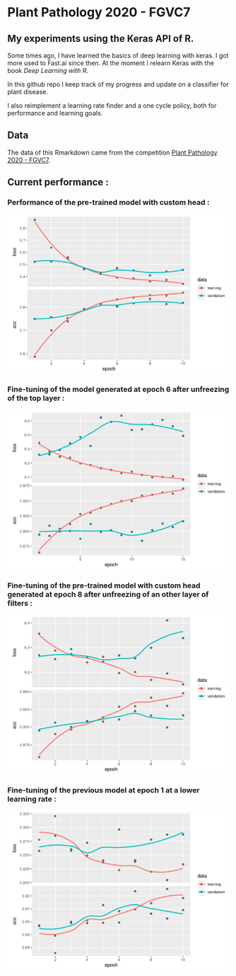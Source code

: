 # Plant Pathology 2020 - FGVC7

## My experiments using the Keras API of R. 

Some times ago, I have learned the basics of deep learning with keras. I got more used to Fast.ai since then.
At the moment I relearn Keras with the book *Deep Learning with R*. 

In this github repo I keep track of my progress and update on a classifier for plant disease.

I also reimplement a learning rate finder and a one cycle policy, both for performance and learning goals.

## Data

The data of this Rmarkdown came from the competition [Plant Pathology 2020 - FGVC7](https://www.kaggle.com/c/plant-pathology-2020-fgvc7). 

## Current performance :

### Performance of the pre-trained model with custom head : 

![Train and Val loss and accuracy](https://github.com/Cdk29/Plant-Pathology/blob/master/resnet50-lr-finder-and-cyclic-lr-with-r_files/figure-gfm/plot_perforance-1.png)

### Fine-tuning of the model generated at epoch 6 after unfreezing of the top layer :

![Train and Val loss and accuracy fine tuned model](https://github.com/Cdk29/Plant-Pathology/blob/master/resnet50-lr-finder-and-cyclic-lr-with-r_files/figure-gfm/plot_perforance_fine_tuned_from_epoch_6-1.png)

### Fine-tuning of the pre-trained model with custom head generated at epoch 8 after unfreezing of an other layer of filters :

![Train and Val loss fine tuned epoch 8](https://github.com/Cdk29/Plant-Pathology/blob/master/Fine-tuning_files/figure-gfm/history_model_epoch_8_filter4-1.png)



### Fine-tuning of the previous model at epoch 1 at a lower learning rate :

![Train and Val loss final](https://github.com/Cdk29/Plant-Pathology/blob/master/Fine-tuning_files/figure-gfm/history_model_epoch_6-1.png)
